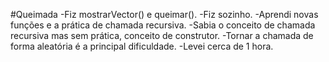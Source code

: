 #Queimada
	-Fiz mostrarVector() e queimar().
	-Fiz sozinho.
	-Aprendi novas funções e a prática de chamada recursiva.
	-Sabia o conceito de chamada recursiva mas sem prática, conceito de construtor.
	-Tornar a chamada de forma aleatória é a principal dificuldade.
	-Levei cerca de 1 hora.
